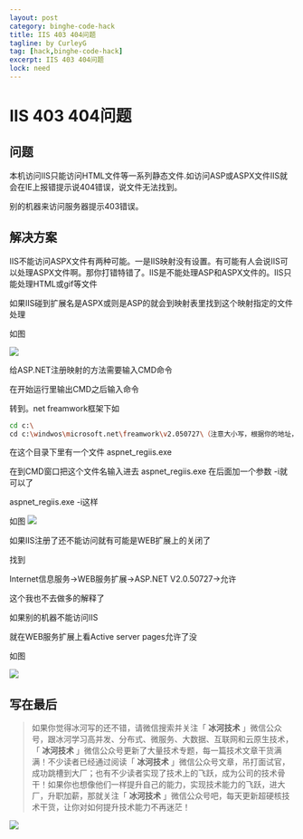 ```yaml
---
layout: post
category: binghe-code-hack
title: IIS 403 404问题
tagline: by CurleyG
tag: [hack,binghe-code-hack]
excerpt: IIS 403 404问题
lock: need
---
```


# IIS 403 404问题

## 问题

本机访问IIS只能访问HTML文件等一系列静态文件.如访问ASP或ASPX文件IIS就会在IE上报错提示说404错误，说文件无法找到。

别的机器来访问服务器提示403错误。

## 解决方案

IIS不能访问ASPX文件有两种可能。一是IIS映射没有设置。有可能有人会说IIS可以处理ASPX文件啊。那你打错特错了。IIS是不能处理ASP和ASPX文件的。IIS只能处理HTML或gif等文件

如果IIS碰到扩展名是ASPX或则是ASP的就会到映射表里找到这个映射指定的文件处理

如图

![](https://img-blog.csdnimg.cn/20181216002921596.jpg)

给ASP.NET注册映射的方法需要输入CMD命令

在开始运行里输出CMD之后输入命令

转到。net freamwork框架下如

```bash
cd c:\
cd c:\windwos\microsoft.net\freamwork\v2.050727\（注意大小写，根据你的地址，我的地址不一定和你的相同）
```

在这个目录下里有一个文件 aspnet_regiis.exe

在到CMD窗口把这个文件名输入进去 aspnet_regiis.exe 在后面加一个参数 -i就可以了

aspnet_regiis.exe -i这样

如图
![](https://img-blog.csdnimg.cn/20181216003025657.jpg)

如果IIS注册了还不能访问就有可能是WEB扩展上的关闭了

找到

Internet信息服务->WEB服务扩展->ASP.NET V2.0.50727->允许

这个我也不去做多的解释了

如果别的机器不能访问IIS

就在WEB服务扩展上看Active server pages允许了没

如图

![](https://img-blog.csdnimg.cn/20181216003200576.jpg)


## 写在最后

> 如果你觉得冰河写的还不错，请微信搜索并关注「 **冰河技术** 」微信公众号，跟冰河学习高并发、分布式、微服务、大数据、互联网和云原生技术，「 **冰河技术** 」微信公众号更新了大量技术专题，每一篇技术文章干货满满！不少读者已经通过阅读「 **冰河技术** 」微信公众号文章，吊打面试官，成功跳槽到大厂；也有不少读者实现了技术上的飞跃，成为公司的技术骨干！如果你也想像他们一样提升自己的能力，实现技术能力的飞跃，进大厂，升职加薪，那就关注「 **冰河技术** 」微信公众号吧，每天更新超硬核技术干货，让你对如何提升技术能力不再迷茫！


![](https://img-blog.csdnimg.cn/20200906013715889.png)
